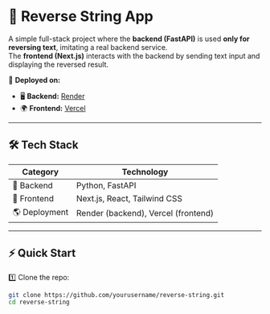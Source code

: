 # 🔄 Reverse String App

A simple full-stack project where the **backend (FastAPI)** is used **only for reversing text**, imitating a real backend service.  
The **frontend (Next.js)** interacts with the backend by sending text input and displaying the reversed result.  

🚀 **Deployed on:**  
- 🖥️ **Backend:** [Render](https://reverse-string.onrender.com)  
- 🌍 **Frontend:** [Vercel](https://reverse-string-plum.vercel.app)  

---

## 🛠 Tech Stack

| **Category**  | **Technology** |
|--------------|--------------|
| 🎯 Backend  | Python, FastAPI |
| 🎨 Frontend | Next.js, React, Tailwind CSS |
| 🌎 Deployment | Render (backend), Vercel (frontend) |

---

## ⚡ Quick Start

1️⃣ Clone the repo:  
```bash
git clone https://github.com/yourusername/reverse-string.git
cd reverse-string
